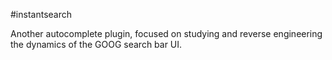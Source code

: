 #instantsearch

Another autocomplete plugin, focused on studying and reverse engineering
the dynamics of the GOOG search bar UI.
